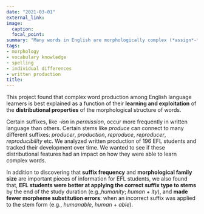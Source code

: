 ```yaml
---
date: "2021-03-01"
external_link: 
image:
  caption: 
  focal_point: 
summary: "Many words in English are morphologically complex (*assign*-*ment*, *teach*-*er*) and so being able to proficiently apply the correct endings (suffixes) to complex words is an important skill to acquire. In this project we analyzed the written production of English language learners and asked *What are the statistical properties that make morphologically complex words easier for EFL students to learn?*  This project was published in [Applied Psycholinguistics](https://doi.org/10.1017/S0142716422000182)."
tags:
- morphology
- vocabulary knowledge
- spelling
- individual differences
- written production
title:
---
```

This project found that complex word production among English language learners is best explained as a function of their **learning and exploitation** of the **distributional properties** of the morphological structure of words.

Certain suffixes, like *-ion* in *permission*, occur more frequently in written language than others. Certain stems like *produce* can connect to many different suffixes: *producer*, *production*, *reproduce*, *reproducer*, *reproducibility* etc. We analyzed written production of 196 EFL students and tracked their development over time. We wanted to see if these distributional features had an impact on how they were able to learn complex words. 

In addition to discovering that **suffix frequency** and **morphological family size** are important pieces of information for EFL students, we also found that, **EFL students were better at applying the correct suffix type to stems** by the end of the study duration (e.g.,*humanity*; *human* + *ity*), and **made fewer morpheme substitution errors**: when an incorrect suffix was applied to the stem form (e.g., *humanable*, *human* + *able*).

<br><br>
